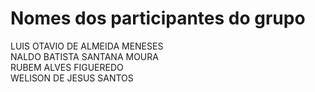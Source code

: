 # Nomes dos participantes do grupo

LUIS OTAVIO DE ALMEIDA MENESES  
NALDO BATISTA SANTANA MOURA  
RUBEM ALVES FIGUEREDO  
WELISON DE JESUS SANTOS
